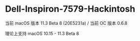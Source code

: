 # Dell-Inspiron-7579-Hackintosh
当前 macOS 版本 11.3 Beta 8 (20E5231a) / 当前 OC 版本 0.6.8

理论上支持 macOS 10.15 - 11.3 Beta 8

